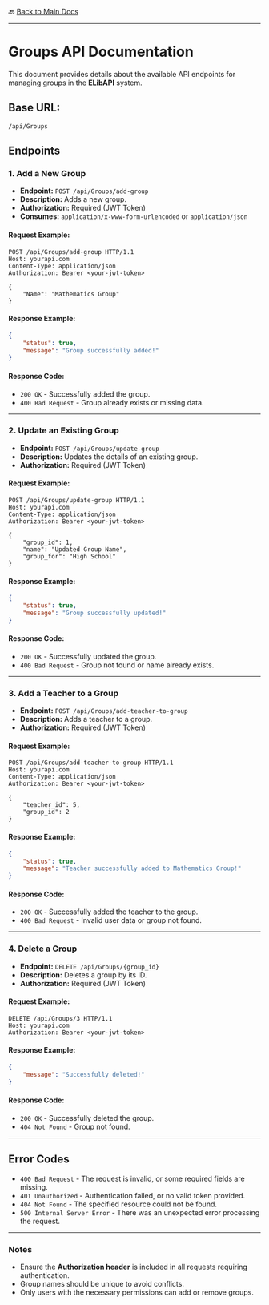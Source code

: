 🔙 [Back to Main Docs](../README.md)  

--- 

# **Groups API Documentation**

This document provides details about the available API endpoints for managing groups in the **ELibAPI** system.

## **Base URL:**
```
/api/Groups
```

## **Endpoints**

### 1. **Add a New Group**
- **Endpoint:** `POST /api/Groups/add-group`
- **Description:** Adds a new group.
- **Authorization:** Required (JWT Token)
- **Consumes:** `application/x-www-form-urlencoded` or `application/json`

#### **Request Example:**
```http
POST /api/Groups/add-group HTTP/1.1
Host: yourapi.com
Content-Type: application/json
Authorization: Bearer <your-jwt-token>

{
    "Name": "Mathematics Group"
}
```

#### **Response Example:**
```json
{
    "status": true,
    "message": "Group successfully added!"
}
```

#### **Response Code:**
- `200 OK` - Successfully added the group.
- `400 Bad Request` - Group already exists or missing data.

---

### 2. **Update an Existing Group**
- **Endpoint:** `POST /api/Groups/update-group`
- **Description:** Updates the details of an existing group.
- **Authorization:** Required (JWT Token)

#### **Request Example:**
```http
POST /api/Groups/update-group HTTP/1.1
Host: yourapi.com
Content-Type: application/json
Authorization: Bearer <your-jwt-token>

{
    "group_id": 1,
    "name": "Updated Group Name",
    "group_for": "High School"
}
```

#### **Response Example:**
```json
{
    "status": true,
    "message": "Group successfully updated!"
}
```

#### **Response Code:**
- `200 OK` - Successfully updated the group.
- `400 Bad Request` - Group not found or name already exists.

---

### 3. **Add a Teacher to a Group**
- **Endpoint:** `POST /api/Groups/add-teacher-to-group`
- **Description:** Adds a teacher to a group.
- **Authorization:** Required (JWT Token)

#### **Request Example:**
```http
POST /api/Groups/add-teacher-to-group HTTP/1.1
Host: yourapi.com
Content-Type: application/json
Authorization: Bearer <your-jwt-token>

{
    "teacher_id": 5,
    "group_id": 2
}
```

#### **Response Example:**
```json
{
    "status": true,
    "message": "Teacher successfully added to Mathematics Group!"
}
```

#### **Response Code:**
- `200 OK` - Successfully added the teacher to the group.
- `400 Bad Request` - Invalid user data or group not found.

---

### 4. **Delete a Group**
- **Endpoint:** `DELETE /api/Groups/{group_id}`
- **Description:** Deletes a group by its ID.
- **Authorization:** Required (JWT Token)

#### **Request Example:**
```http
DELETE /api/Groups/3 HTTP/1.1
Host: yourapi.com
Authorization: Bearer <your-jwt-token>
```

#### **Response Example:**
```json
{
    "message": "Successfully deleted!"
}
```

#### **Response Code:**
- `200 OK` - Successfully deleted the group.
- `404 Not Found` - Group not found.

---

## **Error Codes**
- `400 Bad Request` - The request is invalid, or some required fields are missing.
- `401 Unauthorized` - Authentication failed, or no valid token provided.
- `404 Not Found` - The specified resource could not be found.
- `500 Internal Server Error` - There was an unexpected error processing the request.

---

### **Notes**
- Ensure the **Authorization header** is included in all requests requiring authentication.
- Group names should be unique to avoid conflicts.
- Only users with the necessary permissions can add or remove groups.

 